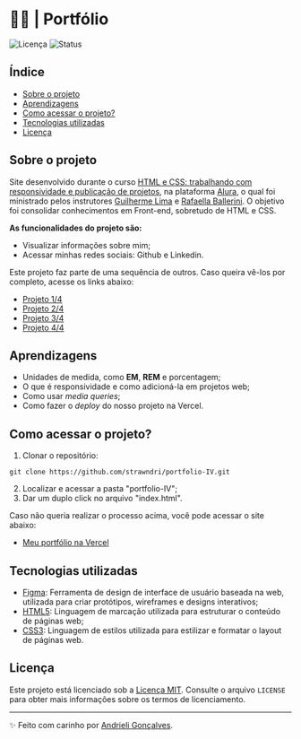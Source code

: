 # 👩‍💻 | Portfólio

![Licença](https://img.shields.io/badge/Licen%C3%A7a-MIT-f5b5ca.svg)
![Status](https://img.shields.io/badge/Status-Concluído-abf285.svg)

## Índice

- [Sobre o projeto](#sobre-o-projeto)
- [Aprendizagens](#aprendizagens)
- [Como acessar o projeto?](#como-acessar-o-projeto)
- [Tecnologias utilizadas](#tecnologias-utilizadas)
- [Licença](#licença)

## Sobre o projeto

Site desenvolvido durante o curso [HTML e CSS: trabalhando com responsividade e publicação de projetos](https://cursos.alura.com.br/course/html-css-responsividade-publicacao-projetos), na plataforma [Alura](https://www.alura.com.br/), o qual foi ministrado pelos instrutores [Guilherme Lima](https://www.linkedin.com/in/guilherme-lima-458925178/) e [Rafaella Ballerini](https://www.linkedin.com/in/rafaella-ballerini-45875016a/?originalSubdomain=br). O objetivo foi consolidar conhecimentos em Front-end, sobretudo de HTML e CSS.

**As funcionalidades do projeto são:**
- Visualizar informações sobre mim;
- Acessar minhas redes sociais: Github e Linkedin.

Este projeto faz parte de uma sequência de outros. Caso queira vê-los por completo, acesse os links abaixo:
* [Projeto 1/4](https://github.com/strawndri/portfolio-I)
* [Projeto 2/4](https://github.com/strawndri/portfolio-II)
* [Projeto 3/4](https://github.com/strawndri/portfolio-III)
* [Projeto 4/4](https://github.com/strawndri/portfolio-IV)

## Aprendizagens

- Unidades de medida, como **EM**, **REM** e porcentagem;
- O que é responsividade e como adicioná-la em projetos web;
- Como usar *media queries*;
- Como fazer o *deploy* do nosso projeto na Vercel.

## Como acessar o projeto?

1. Clonar o repositório:
  ```
  git clone https://github.com/strawndri/portfolio-IV.git
  ```

2. Localizar e acessar a pasta "portfolio-IV";
3. Dar um duplo click no arquivo "index.html".

Caso não queria realizar o processo acima, você pode acessar o site abaixo:
- [Meu portfólio na Vercel](https://portfolio-iv.vercel.app/)

## Tecnologias utilizadas

- [Figma](https://www.figma.com/): Ferramenta de design de interface de usuário baseada na web, utilizada para criar protótipos, wireframes e designs interativos;
- [HTML5](https://www.w3schools.com/html/default.asp): Linguagem de marcação utilizada para estruturar o conteúdo de páginas web;
- [CSS3](https://www.w3schools.com/css/default.asp): Linguagem de estilos utilizada para estilizar e formatar o layout de páginas web.

## Licença

Este projeto está licenciado sob a [Licença MIT](https://opensource.org/licenses/MIT). Consulte o arquivo `LICENSE` para obter mais informações sobre os termos de licenciamento.

---

✨ Feito com carinho por [Andrieli Gonçalves](https://github.com/strawndri).
